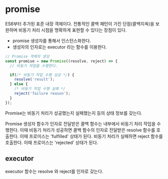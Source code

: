 # promise
ES6부터 추가된 표준 내장 객체이다. 전통적인 콜백 패턴이 가진 단점(콜백지옥)을 보완하며 비동기 처리 시점을 명확하게 표현할 수 있다는 장점이 있다.

- promise 생성자를 통해서 인스턴스화한다.
- 생성자의 인자로는 executor 라는 함수를 이용한다.

```jsx
// Promise 객체의 생성
const promise = new Promise((resolve, reject) => {
  // 비동기 작업을 수행한다.

  if(/* 비동기 작업 수행 성공 */) {
    resolve('result');
  } else {
    /* 비동기 작업 수행 실패 */
    reject('failure reason');
  }
});
```
Promise는 비동기 처리가 성공했는지 실패했는지 등의 상태 정보를 갖는다.

Promise 생성자 함수가 인자로 전달받은 콜백 함수는 내부에서 비동기 처리 작업을 수행한다. 이때 비동기 처리가 성공하면 콜백 함수의 인자로 전달받은 resolve 함수를 호출한다. 이때 프로미스는 'fulfilled' 상태가 된다. 비동기 처리가 실패하면 reject 함수를 호출한다. 이때 프로미스는 'rejected' 상태가 된다.

## executor
executor 함수는 resolve 와 reject를 인자로 갖는다.
